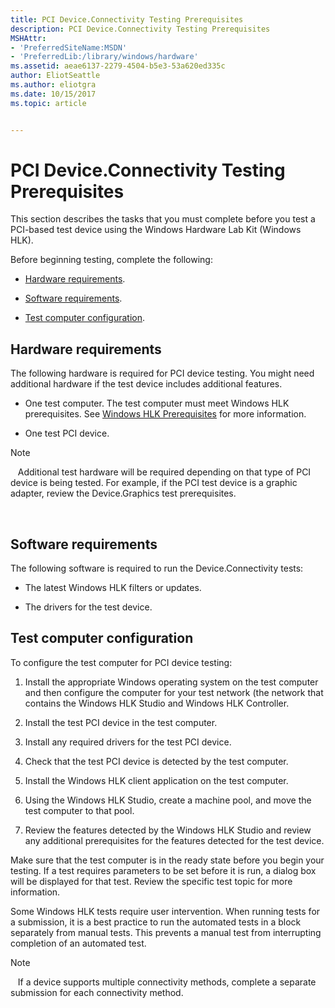 ```yaml
---
title: PCI Device.Connectivity Testing Prerequisites
description: PCI Device.Connectivity Testing Prerequisites
MSHAttr:
- 'PreferredSiteName:MSDN'
- 'PreferredLib:/library/windows/hardware'
ms.assetid: aeae6137-2279-4504-b5e3-53a620ed335c
author: EliotSeattle
ms.author: eliotgra
ms.date: 10/15/2017
ms.topic: article


---
```


# PCI Device.Connectivity Testing Prerequisites


This section describes the tasks that you must complete before you test a PCI-based test device using the Windows Hardware Lab Kit (Windows HLK).

Before beginning testing, complete the following:

-   [Hardware requirements](#bkmk-hck-pci-hr).

-   [Software requirements](#bkmk-hck-pci-sr).

-   [Test computer configuration](#bkmk-hck-pci-tc).

## <span id="BKMK_HCK_PCI_hR"></span><span id="bkmk-hck-pci-hr"></span><span id="BKMK_HCK_PCI_HR"></span>Hardware requirements


The following hardware is required for PCI device testing. You might need additional hardware if the test device includes additional features.

-   One test computer. The test computer must meet Windows HLK prerequisites. See [Windows HLK Prerequisites](..\getstarted\windows-hlk-prerequisites.md) for more information.

-   One test PCI device.

>[!NOTE]
>  
Additional test hardware will be required depending on that type of PCI device is being tested. For example, if the PCI test device is a graphic adapter, review the Device.Graphics test prerequisites.

 

## <span id="BKMK_HCK_PCI_sR"></span><span id="bkmk-hck-pci-sr"></span><span id="BKMK_HCK_PCI_SR"></span>Software requirements


The following software is required to run the Device.Connectivity tests:

-   The latest Windows HLK filters or updates.

-   The drivers for the test device.

## <span id="BKMK_HCK_PCI_tC"></span><span id="bkmk-hck-pci-tc"></span><span id="BKMK_HCK_PCI_TC"></span>Test computer configuration


To configure the test computer for PCI device testing:

1.  Install the appropriate Windows operating system on the test computer and then configure the computer for your test network (the network that contains the Windows HLK Studio and Windows HLK Controller.

2.  Install the test PCI device in the test computer.

3.  Install any required drivers for the test PCI device.

4.  Check that the test PCI device is detected by the test computer.

5.  Install the Windows HLK client application on the test computer.

6.  Using the Windows HLK Studio, create a machine pool, and move the test computer to that pool.

7.  Review the features detected by the Windows HLK Studio and review any additional prerequisites for the features detected for the test device.

Make sure that the test computer is in the ready state before you begin your testing. If a test requires parameters to be set before it is run, a dialog box will be displayed for that test. Review the specific test topic for more information.

Some Windows HLK tests require user intervention. When running tests for a submission, it is a best practice to run the automated tests in a block separately from manual tests. This prevents a manual test from interrupting completion of an automated test.

>[!NOTE]
>  
If a device supports multiple connectivity methods, complete a separate submission for each connectivity method.

 

 

 






